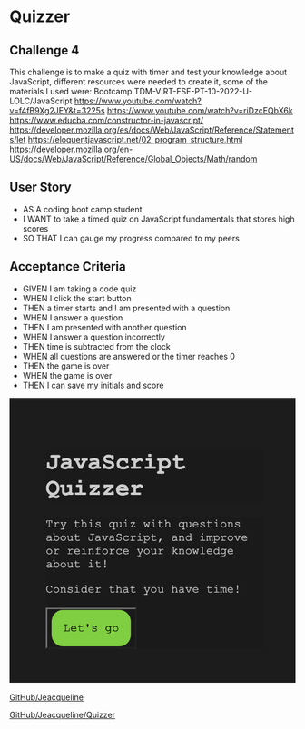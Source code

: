 # Quizzer

## Challenge 4
This challenge is to make a quiz with timer and test your knowledge about JavaScript, different resources were needed to create it, some of the materials I used were:
Bootcamp TDM-VIRT-FSF-PT-10-2022-U-LOLC/JavaScript
https://www.youtube.com/watch?v=f4fB9Xg2JEY&t=3225s
https://www.youtube.com/watch?v=riDzcEQbX6k
https://www.educba.com/constructor-in-javascript/
https://developer.mozilla.org/es/docs/Web/JavaScript/Reference/Statements/let
https://eloquentjavascript.net/02_program_structure.html
https://developer.mozilla.org/en-US/docs/Web/JavaScript/Reference/Global_Objects/Math/random

## User Story

- AS A coding boot camp student
- I WANT to take a timed quiz on JavaScript fundamentals that stores high scores
- SO THAT I can gauge my progress compared to my peers

## Acceptance Criteria

- GIVEN I am taking a code quiz
- WHEN I click the start button
- THEN a timer starts and I am presented with a question
- WHEN I answer a question
- THEN I am presented with another question
- WHEN I answer a question incorrectly
- THEN time is subtracted from the clock
- WHEN all questions are answered or the timer reaches 0
- THEN the game is over
- WHEN the game is over
- THEN I can save my initials and score




![Reference image.](./images/quizzer.png)

[GitHub/Jeacqueline](https://github.com/Jeacqueline/Quizzer)

[GitHub/Jeacqueline/Quizzer]( https://jeacqueline.github.io/Quizzer/)